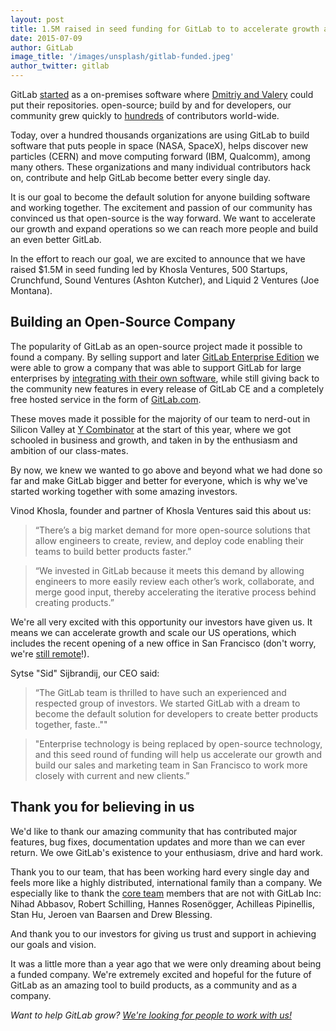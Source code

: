 ```yaml
---
layout: post
title: 1.5M raised in seed funding for GitLab to to accelerate growth and expand operations
date: 2015-07-09
author: GitLab
image_title: '/images/unsplash/gitlab-funded.jpeg'
author_twitter: gitlab
---
```


GitLab [started](https://gitlab.com/gitlab-org/gitlab-ce/commits/v0.9.4) as a
on-premises software where [Dmitriy and Valery](https://about.gitlab.com/team)
could put their repositories.
open-source; build by and for developers, our community grew quickly to
[hundreds](http://contributors.gitlab.com/) of contributors world-wide.

Today, over a hundred thousands organizations are using GitLab to build software
that puts people in space (NASA, SpaceX), helps discover new particles (CERN) and
move computing forward (IBM, Qualcomm), among many others.
These organizations and many individual contributors hack on,
contribute and help GitLab become better every single day.

It is our goal to become the default solution for anyone building software and
working together. The excitement and passion of our community has convinced us
that open-source is the way forward. We want to accelerate our growth and expand
operations so we can reach more people and build an even better GitLab.

In the effort to reach our goal, we are excited to announce that we have raised
$1.5M in seed funding led by Khosla Ventures, 500 Startups, Crunchfund,
Sound Ventures (Ashton Kutcher), and Liquid 2 Ventures (Joe Montana).

<!--more-->

## Building an Open-Source Company

The popularity of GitLab as an open-source project made it possible to found a
company. By selling support and later [GitLab Enterprise Edition](https://about.gitlab.com/pricing/)
we were able to grow a company that was able to support GitLab for large enterprises
by [integrating with their own software](https://about.gitlab.com/features/#compare),
while still giving back to the community new features in every release of GitLab CE
and a completely free hosted service in the form of [GitLab.com](https://about.gitlab.com/gitlab-com/).

These moves made it possible for the majority of our team to nerd-out in Silicon Valley
at [Y Combinator](https://about.gitlab.com/2015/03/04/gitlab-is-part-of-the-y-combinator-family/)
at the start of this year, where we got schooled in business and growth, and
taken in by the enthusiasm and ambition of our class-mates.

By now, we knew we wanted to go above and beyond what we had done so far
and make GitLab bigger and better for everyone, which is why we've started
working together with some amazing investors.

Vinod Khosla, founder and partner of Khosla Ventures said this about us:

> “There’s a big market demand for more open-source solutions that allow engineers
to create, review, and deploy code enabling their teams to build better products faster.”

> “We invested in GitLab because it meets this demand by allowing engineers to more
easily review each other’s work, collaborate, and merge good input,
thereby accelerating the iterative process behind creating products.”

We're all very excited with this opportunity our investors have given us.
It means we can accelerate growth and scale our US operations, which
includes the recent opening of a new office in San Francisco (don't worry,
we're [still remote](https://about.gitlab.com/2015/04/08/the-remote-manifesto/)!).

Sytse "Sid" Sijbrandij, our CEO said:

> “The GitLab team is thrilled to have such an experienced and respected group of investors.
We started GitLab with a dream to become the default solution for developers to
create better products together, faste..""

> "Enterprise technology is being replaced by open-source technology,
and this seed round of funding will help us accelerate our growth and
build our sales and marketing team in San Francisco to work more closely with
current and new clients.”

## Thank you for believing in us

We'd like to thank our amazing community that has contributed major features,
bug fixes, documentation updates and more than we can ever return. We owe
GitLab's existence to your enthusiasm, drive and hard work.

Thank you to our team, that has been working hard every single day and feels
more like a highly distributed, international family than a company.
We especially like to thank the [core team](https://about.gitlab.com/core-team)
members that are not with GitLab Inc: Nihad Abbasov, Robert Schilling,
Hannes Rosenögger, Achilleas Pipinellis, Stan Hu, Jeroen van Baarsen and Drew Blessing.

And thank you to our investors for giving us trust and support in achieving our
goals and vision.

It was a little more than a year ago that we were only dreaming about being
a funded company. We're extremely excited and hopeful for the future of GitLab
as an amazing tool to build products, as a community and as a company.

_Want to help GitLab grow? [We're looking for people to work with us!](https://about.gitlab.com/jobs)_
